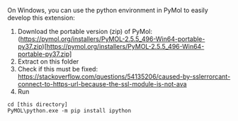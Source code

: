 On Windows, you can use the python environment in PyMol to easily develop this extension:

1. Download the portable version (zip) of PyMol: (https://pymol.org/installers/PyMOL-2.5.5_496-Win64-portable-py37.zip)[https://pymol.org/installers/PyMOL-2.5.5_496-Win64-portable-py37.zip]
2. Extract on this folder
4. Check if this must be fixed: https://stackoverflow.com/questions/54135206/caused-by-sslerrorcant-connect-to-https-url-because-the-ssl-module-is-not-ava
3. Run
```
cd [this directory]
PyMOL\python.exe -m pip install ipython
```